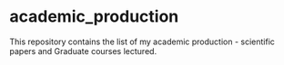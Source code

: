 # academic_production
This repository contains the list of my academic production - scientific papers and Graduate courses lectured.
